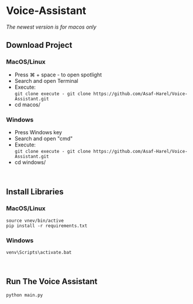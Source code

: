 # Voice-Assistant
<i>The newest version is for macos only</i>

## Download Project
### MacOS/Linux
* Press ⌘ + space - to open spotlight
* Search and open Terminal
* Execute:<br>
`git clone execute - git clone https://github.com/Asaf-Harel/Voice-Assistant.git`
* cd macos/

### Windows
* Press Windows key
* Search and open "cmd"
* Execute:<br>
`git clone execute - git clone https://github.com/Asaf-Harel/Voice-Assistant.git`
* cd windows/

<br>

## Install Libraries
### MacOS/Linux
`source vnev/bin/active`<br>
`pip install -r requirements.txt`

### Windows
`venv\Scripts\activate.bat`

<br>

## Run The Voice Assistant
`python main.py`